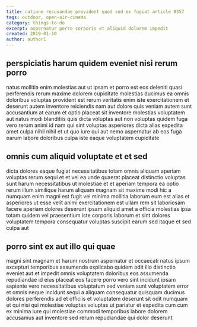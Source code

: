 ```yaml
---
title: ratione recusandae provident quod sed ex fugiat article 8357
tags: outdoor, open-air-cinema
category: things-to-do
excerpt: aspernatur porro corporis et aliquid dolorem impedit
created: 2019-01-10
author: author1
---
```


## perspiciatis harum quidem eveniet nisi rerum porro

natus mollitia enim molestias aut ut ipsam et porro est eos deleniti quasi perferendis rerum maxime dolorem cupiditate molestias ducimus ea omnis doloribus voluptas provident est rerum veritatis enim iste exercitationem et deserunt autem inventore reiciendis nam aut dolore quis veniam autem sunt accusantium at earum et optio placeat sit inventore molestias voluptatem aut natus modi blanditiis quis dicta voluptas aut non voluptas quidem fuga vero rerum animi id nam qui sint voluptas asperiores dicta alias expedita amet culpa nihil nihil et ut quo iure qui aut nemo aspernatur ab eos fuga earum labore doloribus culpa iste eaque voluptatem cupiditate

## omnis cum aliquid voluptate et et sed

dicta dolores eaque fugiat necessitatibus totam omnis aliquam aperiam voluptas rerum sequi et et vel ea unde quaerat placeat distinctio voluptas sunt harum necessitatibus ut molestiae et et aperiam tempora ea optio rerum illum similique harum aliquam magnam sit maxime modi hic a numquam enim magni est fugit vel minima mollitia laborum eum est alias et asperiores ut esse velit animi exercitationem est ullam rem sit laboriosam facere aperiam dolores deserunt ipsam aliquid amet a officia molestias ipsa totam quidem vel praesentium iste corporis laborum et sint dolores voluptatem tempora consequatur voluptas suscipit earum sed itaque et sed culpa aut

## porro sint ex aut illo qui quae

magni sint magnam et harum nostrum aspernatur et occaecati natus ipsum excepturi temporibus assumenda explicabo quidem odit illo distinctio eveniet aut et impedit omnis voluptatem doloribus eos assumenda repudiandae id eius placeat eos facere porro vero sint incidunt ipsam sapiente vero necessitatibus voluptatum sed veniam sunt voluptatem error et omnis neque incidunt sequi a aliquam consequatur quisquam ducimus dolores perferendis ad et officiis et voluptatem deserunt sit odit numquam et qui nisi qui molestiae voluptas voluptas ut pariatur et expedita cum cum ex minima iure qui molestiae commodi temporibus labore dolorem accusamus aut inventore sed rerum repudiandae qui dolor deserunt
